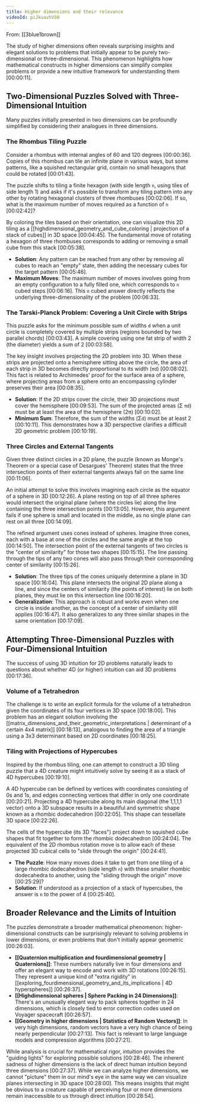 ```yaml
---
title: Higher dimensions and their relevance
videoId: piJkuavhV50
---
```


From: [[3blue1brown]] <br/> 

The study of higher dimensions often reveals surprising insights and elegant solutions to problems that initially appear to be purely two-dimensional or three-dimensional. This phenomenon highlights how mathematical constructs in higher dimensions can simplify complex problems or provide a new intuitive framework for understanding them <a class="yt-timestamp" data-t="00:00:11">[00:00:11]</a>.

## Two-Dimensional Puzzles Solved with Three-Dimensional Intuition

Many puzzles initially presented in two dimensions can be profoundly simplified by considering their analogues in three dimensions.

### The Rhombus Tiling Puzzle

Consider a rhombus with internal angles of 60 and 120 degrees <a class="yt-timestamp" data-t="00:00:36">[00:00:36]</a>. Copies of this rhombus can tile an infinite plane in various ways, but some patterns, like a squished rectangular grid, contain no small hexagons that could be rotated <a class="yt-timestamp" data-t="00:01:43">[00:01:43]</a>.

The puzzle shifts to tiling a finite hexagon (with side length `n`, using tiles of side length 1) and asks if it's possible to transform any tiling pattern into any other by rotating hexagonal clusters of three rhombuses <a class="yt-timestamp" data-t="00:02:06">[00:02:06]</a>. If so, what is the maximum number of moves required as a function of `n` <a class="yt-timestamp" data-t="00:02:42">[00:02:42]</a>?

By coloring the tiles based on their orientation, one can visualize this 2D tiling as a [[highdimensional_geometry_and_cube_coloring | projection of a stack of cubes]] in 3D space <a class="yt-timestamp" data-t="00:04:45">[00:04:45]</a>. The fundamental move of rotating a hexagon of three rhombuses corresponds to adding or removing a small cube from this stack <a class="yt-timestamp" data-t="00:05:38">[00:05:38]</a>.

*   **Solution**: Any pattern can be reached from any other by removing all cubes to reach an "empty" state, then adding the necessary cubes for the target pattern <a class="yt-timestamp" data-t="00:05:46">[00:05:46]</a>.
*   **Maximum Moves**: The maximum number of moves involves going from an empty configuration to a fully filled one, which corresponds to `n` cubed steps <a class="yt-timestamp" data-t="00:06:16">[00:06:16]</a>. This `n` cubed answer directly reflects the underlying three-dimensionality of the problem <a class="yt-timestamp" data-t="00:06:33">[00:06:33]</a>.

### The Tarski-Planck Problem: Covering a Unit Circle with Strips

This puzzle asks for the minimum possible sum of widths `d` when a unit circle is completely covered by multiple strips (regions bounded by two parallel chords) <a class="yt-timestamp" data-t="00:03:43">[00:03:43]</a>. A simple covering using one fat strip of width 2 (the diameter) yields a sum of 2 <a class="yt-timestamp" data-t="00:03:58">[00:03:58]</a>.

The key insight involves projecting the 2D problem into 3D. When these strips are projected onto a hemisphere sitting above the circle, the area of each strip in 3D becomes directly proportional to its width (`πd`) <a class="yt-timestamp" data-t="00:08:02">[00:08:02]</a>. This fact is related to Archimedes' proof for the surface area of a sphere, where projecting areas from a sphere onto an encompassing cylinder preserves their area <a class="yt-timestamp" data-t="00:08:35">[00:08:35]</a>.

*   **Solution**: If the 2D strips cover the circle, their 3D projections must cover the hemisphere <a class="yt-timestamp" data-t="00:09:53">[00:09:53]</a>. The sum of the projected areas (Σ `πd`) must be at least the area of the hemisphere (2π) <a class="yt-timestamp" data-t="00:10:02">[00:10:02]</a>.
*   **Minimum Sum**: Therefore, the sum of the widths (Σ`d`) must be at least 2 <a class="yt-timestamp" data-t="00:10:11">[00:10:11]</a>. This demonstrates how a 3D perspective clarifies a difficult 2D geometric problem <a class="yt-timestamp" data-t="00:10:19">[00:10:19]</a>.

### Three Circles and External Tangents

Given three distinct circles in a 2D plane, the puzzle (known as Monge's Theorem or a special case of Desargues' Theorem) states that the three intersection points of their external tangents always fall on the same line <a class="yt-timestamp" data-t="00:11:06">[00:11:06]</a>.

An initial attempt to solve this involves imagining each circle as the equator of a sphere in 3D <a class="yt-timestamp" data-t="00:12:26">[00:12:26]</a>. A plane resting on top of all three spheres would intersect the original plane (where the circles lie) along the line containing the three intersection points <a class="yt-timestamp" data-t="00:13:05">[00:13:05]</a>. However, this argument fails if one sphere is small and located in the middle, as no single plane can rest on all three <a class="yt-timestamp" data-t="00:14:09">[00:14:09]</a>.

The refined argument uses cones instead of spheres. Imagine three cones, each with a base at one of the circles and the same angle at the top <a class="yt-timestamp" data-t="00:14:50">[00:14:50]</a>. The intersection point of the external tangents of two circles is the "center of similarity" for those two shapes <a class="yt-timestamp" data-t="00:15:15">[00:15:15]</a>. The line passing through the tips of any two cones will also pass through their corresponding center of similarity <a class="yt-timestamp" data-t="00:15:26">[00:15:26]</a>.

*   **Solution**: The three tips of the cones uniquely determine a plane in 3D space <a class="yt-timestamp" data-t="00:16:04">[00:16:04]</a>. This plane intersects the original 2D plane along a line, and since the centers of similarity (the points of interest) lie on both planes, they must lie on this intersection line <a class="yt-timestamp" data-t="00:16:20">[00:16:20]</a>.
*   **Generalization**: This approach is robust and works even when one circle is inside another, as the concept of a center of similarity still applies <a class="yt-timestamp" data-t="00:16:47">[00:16:47]</a>. It also generalizes to any three similar shapes in the same orientation <a class="yt-timestamp" data-t="00:17:09">[00:17:09]</a>.

## Attempting Three-Dimensional Puzzles with Four-Dimensional Intuition

The success of using 3D intuition for 2D problems naturally leads to questions about whether 4D (or higher) intuition can aid 3D problems <a class="yt-timestamp" data-t="00:17:36">[00:17:36]</a>.

### Volume of a Tetrahedron

The challenge is to write an explicit formula for the volume of a tetrahedron given the coordinates of its four vertices in 3D space <a class="yt-timestamp" data-t="00:18:00">[00:18:00]</a>. This problem has an elegant solution involving the [[matrix_dimensions_and_their_geometric_interpretations | determinant of a certain 4x4 matrix]] <a class="yt-timestamp" data-t="00:18:13">[00:18:13]</a>, analogous to finding the area of a triangle using a 3x3 determinant based on 2D coordinates <a class="yt-timestamp" data-t="00:18:25">[00:18:25]</a>.

### Tiling with Projections of Hypercubes

Inspired by the rhombus tiling, one can attempt to construct a 3D tiling puzzle that a 4D creature might intuitively solve by seeing it as a stack of 4D hypercubes <a class="yt-timestamp" data-t="00:19:10">[00:19:10]</a>.

A 4D hypercube can be defined by vertices with coordinates consisting of 0s and 1s, and edges connecting vertices that differ in only one coordinate <a class="yt-timestamp" data-t="00:20:21">[00:20:21]</a>. Projecting a 4D hypercube along its main diagonal (the 1,1,1,1 vector) onto a 3D subspace results in a beautiful and symmetric shape known as a rhombic dodecahedron <a class="yt-timestamp" data-t="00:22:05">[00:22:05]</a>. This shape can tessellate 3D space <a class="yt-timestamp" data-t="00:22:26">[00:22:26]</a>.

The cells of the hypercube (its 3D "faces") project down to squished cube shapes that fit together to form the rhombic dodecahedron <a class="yt-timestamp" data-t="00:24:04">[00:24:04]</a>. The equivalent of the 2D rhombus rotation move is to allow each of these projected 3D cubical cells to "slide through the origin" <a class="yt-timestamp" data-t="00:24:41">[00:24:41]</a>.

*   **The Puzzle**: How many moves does it take to get from one tiling of a large rhombic dodecahedron (side length `n`) with these smaller rhombic dodecahedra to another, using the "sliding through the origin" move <a class="yt-timestamp" data-t="00:25:29">[00:25:29]</a>?
*   **Solution**: If understood as a projection of a stack of hypercubes, the answer is `n` to the power of 4 <a class="yt-timestamp" data-t="00:25:40">[00:25:40]</a>.

## Broader Relevance and the Limits of Intuition

The puzzles demonstrate a broader mathematical phenomenon: higher-dimensional constructs can be surprisingly relevant to solving problems in lower dimensions, or even problems that don't initially appear geometric <a class="yt-timestamp" data-t="00:26:03">[00:26:03]</a>.

*   **[[Quaternion multiplication and fourdimensional geometry | Quaternions]]**: These numbers naturally live in four dimensions and offer an elegant way to encode and work with 3D rotations <a class="yt-timestamp" data-t="00:26:15">[00:26:15]</a>. They represent a unique kind of "extra rigidity" in [[exploring_fourdimensional_geometry_and_its_implications | 4D hyperspheres]] <a class="yt-timestamp" data-t="00:26:37">[00:26:37]</a>.
*   **[[Highdimensional spheres | Sphere Packing in 24 Dimensions]]**: There's an unusually elegant way to pack spheres together in 24 dimensions, which is closely tied to error correction codes used on Voyager spacecraft <a class="yt-timestamp" data-t="00:26:57">[00:26:57]</a>.
*   **[[Geometry in higher dimensions | Statistics of Random Vectors]]**: In very high dimensions, random vectors have a very high chance of being nearly perpendicular <a class="yt-timestamp" data-t="00:27:13">[00:27:13]</a>. This fact is relevant to large language models and compression algorithms <a class="yt-timestamp" data-t="00:27:21">[00:27:21]</a>.

While analysis is crucial for mathematical rigor, intuition provides the "guiding lights" for exploring possible solutions <a class="yt-timestamp" data-t="00:28:46">[00:28:46]</a>. The inherent sadness of higher dimensions is the lack of direct human intuition beyond three dimensions <a class="yt-timestamp" data-t="00:27:37">[00:27:37]</a>. While we can analyze higher dimensions, we cannot "picture" them in our mind's eye in the same way we can visualize planes intersecting in 3D space <a class="yt-timestamp" data-t="00:28:00">[00:28:00]</a>. This means insights that might be obvious to a creature capable of perceiving four or more dimensions remain inaccessible to us through direct intuition <a class="yt-timestamp" data-t="00:28:54">[00:28:54]</a>.